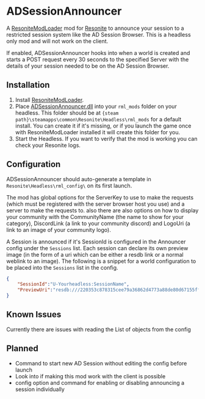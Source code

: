 # ADSessionAnnouncer

A [ResoniteModLoader](https://github.com/resonite-modding-group/ResoniteModLoader) mod for [Resonite](https://resonite.com/) to announce your session to a restricted session system like the AD Session Browser. This is a headless only mod and will not work on the client.

If enabled, ADSessionAnnouncer hooks into when a world is created and starts a POST request every 30 seconds to the specified Server with the details of your session needed to be on the AD Session Browser. 

## Installation
1. Install [ResoniteModLoader](https://github.com/resonite-modding-group/ResoniteModLoader).
1. Place [ADSessionAnnouncer.dll](https://github.com/GrandtheUK/ADSessionAnnouncer/releases/latest/download/ADSessionAnnouncer.dll) into your `rml_mods` folder on your headless. This folder should be at `{steam path}\steamapps\common\Resonite\Headless\rml_mods` for a default install. You can create it if it's missing, or if you launch the game once with ResoniteModLoader installed it will create this folder for you.
1. Start the Headless. If you want to verify that the mod is working you can check your Resonite logs.

## Configuration
ADSessionAnnouncer should auto-generate a template in `Resonite\Headless\rml_config\` on its first launch.

The mod has global options for the ServerKey to use to make the requests (which must be registered with the server browser host you use) and a server to make the requests to. also there are also options on how to display your community with the CommunityName (the name to show for your category), DiscordLink (a link to your community discord) and LogoUri (a link to an image of your community logo).

A Session is announced if it's SessionId is configured in the Announcer config under the `Sessions` list. Each session can declare its own preview image (in the form of a uri which can be either a resdb link or a normal weblink to an image). The following is a snippet for a world configuration to be placed into the `Sessions` list in the config.
```json
{
    "SessionId":"U-Yourheadless:SessionName",
    "PreviewUri":"resdb:///220353c878315cee79a36862d4773a88de80d67155ffde5e14d0abb9097a011b.webp"
}
```

## Known Issues
Currently there are issues with reading the List of objects from the config

## Planned
- Command to start new AD Session without editing the config before launch
- Look into if making this mod work with the client is possible
- config option and command for enabling or disabling announcing a session individually